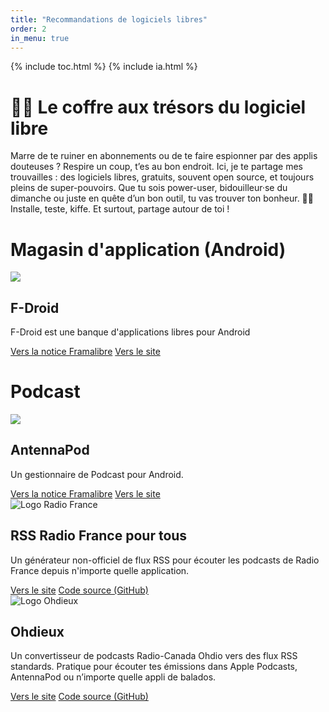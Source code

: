 ```yaml
---
title: "Recommandations de logiciels libres"
order: 2
in_menu: true
---
```

{% include toc.html %}
{% include ia.html %} 

# 🧙‍♂️ Le coffre aux trésors du logiciel libre 
Marre de te ruiner en abonnements ou de te faire espionner par des applis douteuses ? Respire un coup, t’es au bon endroit. Ici, je te partage mes trouvailles : des logiciels libres, gratuits, souvent open source, et toujours pleins de super-pouvoirs. Que tu sois power-user, bidouilleur·se du dimanche ou juste en quête d’un bon outil, tu vas trouver ton bonheur. 🚀💡
Installe, teste, kiffe. Et surtout, partage autour de toi ! 

# Magasin d'application (Android) 


  <article class="framalibre-notice">
    <div>
      <img src="https://framalibre.org/images/logo/F-Droid.png">
    </div>
    <div>
      <h2>F-Droid</h2>
      <p>F-Droid est une banque d'applications libres pour Android</p>
      <div>
        <a href="https://framalibre.org/notices/f-droid.html">Vers la notice Framalibre</a>
        <a href="https://f-droid.org/repository/browse/?fdfilter=f-droid&amp;fdid=org.fdroid.fdroid">Vers le site</a>
      </div>
    </div>
  </article>


# Podcast 

  <article class="framalibre-notice">
    <div>
      <img src="https://framalibre.org/images/logo/AntennaPod.png">
    </div>
    <div>
      <h2>AntennaPod</h2>
      <p>Un gestionnaire de Podcast pour Android.</p>
      <div>
        <a href="https://framalibre.org/notices/antennapod.html">Vers la notice Framalibre</a>
        <a href="http://antennapod.org/">Vers le site</a>
      </div>
    </div>
  </article> 

<article class="framalibre-notice">
  <div>
    <img src="https://play-lh.googleusercontent.com/5XTJ5VE0oFsiqg0Rd5kOtRxEJgEhAWhHSXbUMZxxGdErc8otNAoZJOfHRYY3OdAdumY" alt="Logo Radio France">
  </div>
  <div>
    <h2>RSS Radio France pour tous</h2>
    <p>Un générateur non-officiel de flux RSS pour écouter les podcasts de Radio France depuis n'importe quelle application.</p>
    <div>
      <a href="https://radio-france-rss.aerion.workers.dev/">Vers le site</a>
      <a href="https://github.com/Aerion79/radio-france-rss">Code source (GitHub)</a>
    </div>
  </div>
</article>

<article class="framalibre-notice">
  <div>
    <img src="https://yt3.googleusercontent.com/Z14ez1IFdG2ytrfEPqXavVGpQsfy3L3TQhx2DlOb0i9AT4LvWkybz3qANH6x3vnFgdwWh7PC=s900-c-k-c0x00ffffff-no-rj" alt="Logo Ohdieux">
  </div>
  <div>
    <h2>Ohdieux</h2>
    <p>Un convertisseur de podcasts Radio-Canada Ohdio vers des flux RSS standards. Pratique pour écouter tes émissions dans Apple Podcasts, AntennaPod ou n’importe quelle appli de balados.</p>
    <div>
      <a href="https://ohdieux.ligature.ca/">Vers le site</a>
      <a href="https://github.com/keotl/ohdieux">Code source (GitHub)</a>
    </div>
  </div>
</article> 